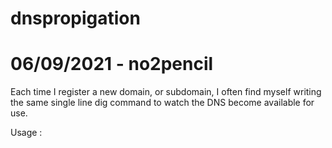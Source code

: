 # dnspropigation
# 06/09/2021 - no2pencil

Each time I register a new domain, or subdomain, I often find myself writing the same single line dig command to watch the DNS become available for use.

Usage : 

